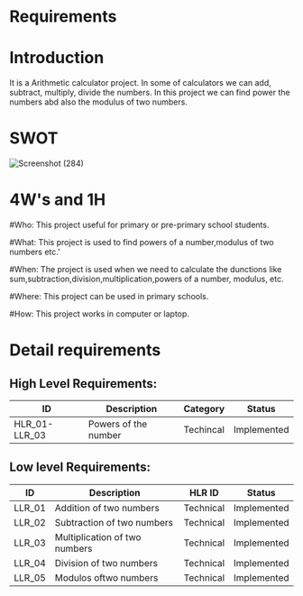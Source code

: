 # Requirements
# Introduction
It is a Arithmetic calculator project. In  some of calculators we can add, subtract, multiply, divide the numbers. In this project we can find power the numbers abd also the modulus of two numbers.
# SWOT
![Screenshot (284)](https://user-images.githubusercontent.com/89648059/132294884-5de188d3-a880-4720-99fa-60a93c489669.png)
# 4W's and 1H

#Who: This project useful for primary or pre-primary school  students.

#What: This project  is used to  find powers of a number,modulus of two numbers etc.'

#When: The project is used when we need to calculate the dunctions like sum,subtraction,division,multiplication,powers of a number, modulus, etc.

#Where: This project can be used in primary schools.

#How: This project works in computer or laptop.

# Detail requirements
## High Level Requirements: 
| ID | Description | Category | Status | 
| ----- | ----- | ------- | ---------|
| HLR_01-LLR_03 |Powers of the number | Techincal |  Implemented  |

##  Low level Requirements:
 
| ID | Description | HLR ID | Status |
| ------ | --------- | ------ | ----- |
|LLR_01 |Addition of two numbers|Technical | Implemented| 
|LLR_02 |Subtraction of two numbers|Technical | Implemented|  
|LLR_03 |Multiplication of two numbers|Technical | Implemented|  
|LLR_04 |Division of two numbers|Technical | Implemented|  
|LLR_05 |Modulos oftwo numbers|Technical | Implemented|


